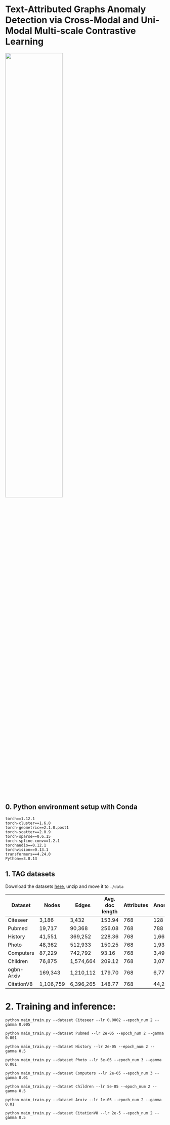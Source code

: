 # Text-Attributed Graphs Anomaly Detection via Cross-Modal and Uni-Modal Multi-scale Contrastive Learning

<img src="https://github.com/yimingxu24/TAGAD/blob/main/pipeline.svg" width="60%">

## 0. Python environment setup with Conda

```
torch==1.12.1
torch-cluster==1.6.0
torch-geometric==2.1.0.post1
torch-scatter==2.0.9
torch-sparse==0.6.15
torch-spline-conv==1.2.1
torchaudio==0.12.1
torchvision==0.13.1
transformers==4.24.0
Python==3.8.13
```

## 1. TAG datasets

Download the datasets [here](https://drive.google.com/xxx), unzip and move it to `./data`

| Dataset     | Nodes   | Edges    | Avg. doc length | Attributes | Anomalies |
|-------------|---------|----------|-----------------|------------|-----------|
| Citeseer    | 3,186   | 3,432    | 153.94          | 768        | 128       |
| Pubmed      | 19,717  | 90,368   | 256.08          | 768        | 788       |
| History     | 41,551  | 369,252  | 228.36          | 768        | 1,662     |
| Photo       | 48,362  | 512,933  | 150.25          | 768        | 1,934     |
| Computers   | 87,229  | 742,792  | 93.16           | 768        | 3,490     |
| Children    | 76,875  | 1,574,664| 209.12          | 768        | 3,076     |
| ogbn-Arxiv  | 169,343 | 1,210,112| 179.70          | 768        | 6,774     |
| CitationV8  | 1,106,759| 6,396,265| 148.77         | 768        | 44,270    |

# 2. Training and inference:
```
python main_train.py --dataset Citeseer --lr 0.0002 --epoch_num 2 --gamma 0.005

python main_train.py --dataset Pubmed --lr 2e-05 --epoch_num 2 --gamma 0.001

python main_train.py --dataset History --lr 2e-05 --epoch_num 2 --gamma 0.5

python main_train.py --dataset Photo --lr 5e-05 --epoch_num 3 --gamma 0.001

python main_train.py --dataset Computers --lr 2e-05 --epoch_num 3 --gamma 0.01

python main_train.py --dataset Children --lr 5e-05 --epoch_num 2 --gamma 0.5

python main_train.py --dataset Arxiv --lr 1e-05 --epoch_num 2 --gamma 0.01

python main_train.py --dataset CitationV8 --lr 2e-5 --epoch_num 2 --gamma 0.5
```
